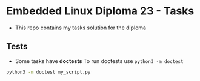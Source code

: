 # Embedded Linux Diploma 23 - Tasks

- This repo contains my tasks solution for the diploma

## Tests

- Some tasks have __doctests__
To run doctests use `python3 -m doctest`

```bash
python3 -m doctest my_script.py
```

